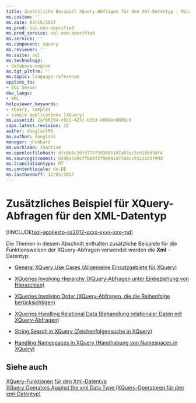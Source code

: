 ```yaml
---
title: Zusätzliche Beispiel XQuery-Abfragen für den Xml-Datentyp | Microsoft Docs
ms.custom: ''
ms.date: 03/16/2017
ms.prod: sql-non-specified
ms.prod_service: sql-non-specified
ms.service: ''
ms.component: xquery
ms.reviewer: ''
ms.suite: sql
ms.technology:
- database-engine
ms.tgt_pltfrm: ''
ms.topic: language-reference
applies_to:
- SQL Server
dev_langs:
- XML
helpviewer_keywords:
- XQuery, samples
- sample applications [XQuery]
ms.assetid: 2af66304-c021-427c-b3b3-e000ec0896cd
caps.latest.revision: 22
author: douglaslMS
ms.author: douglasl
manager: jhubbard
ms.workload: Inactive
ms.openlocfilehash: dfc060c20fd777f3930811d7a03ec3cb186d5df4
ms.sourcegitcommit: b2d8a2d95ffbb6f2f98692d7760cc5523151f99d
ms.translationtype: MT
ms.contentlocale: de-DE
ms.lasthandoff: 12/05/2017
---
```

# <a name="additional-sample-xqueries-against-the-xml-data-type"></a>Zusätzliches Beispiel für XQuery-Abfragen für den XML-Datentyp
[!INCLUDE[tsql-appliesto-ss2012-xxxx-xxxx-xxx-md](../includes/tsql-appliesto-ss2012-xxxx-xxxx-xxx-md.md)]

  Die Themen in diesem Abschnitt enthalten zusätzliche Beispiele für die Funktionsweisen der XQuery-Abfragen verwendet werden die **Xml** -Datentyp:  
  
-   [General XQuery Use Cases (Allgemeine Einsatzgebiete für XQuery)](../xquery/general-xquery-use-cases.md)  
  
-   [XQueries Involving Hierarchy (XQuery-Abfragen unter Einbeziehung von Hierarchien)](../xquery/xqueries-involving-hierarchy.md)  
  
-   [XQueries Involving Order (XQuery-Abfragen, die die Reihenfolge berücksichtigen)](../xquery/xqueries-involving-order.md)  
  
-   [XQueries Handling Relational Data (Behandlung relationaler Daten mit XQuery-Abfragen)](../xquery/xqueries-handling-relational-data.md)  
  
-   [String Search in XQuery (Zeichenfolgensuche in XQuery)](../xquery/string-search-in-xquery.md)  
  
-   [Handling Namespaces in XQuery (Handhabung von Namespaces in XQuery)](../xquery/handling-namespaces-in-xquery.md)  
  
## <a name="see-also"></a>Siehe auch  
 [XQuery-Funktionen für den Xml-Datentyp](../xquery/xquery-functions-against-the-xml-data-type.md)   
 [XQuery Operators Against the xml Data Type (XQuery-Operatoren für den xml-Datentyp)](../xquery/xquery-operators-against-the-xml-data-type.md)  
  
  
